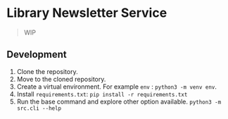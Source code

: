 # Library Newsletter Service

> WIP

## Development

1. Clone the repository.
2. Move to the cloned repository.
3. Create a virtual environment. For example `env` : `python3 -m venv env`.
4. Install `requirements.txt`: `pip install -r requirements.txt`
5. Run the base command and explore other option available. `python3 -m src.cli --help`
